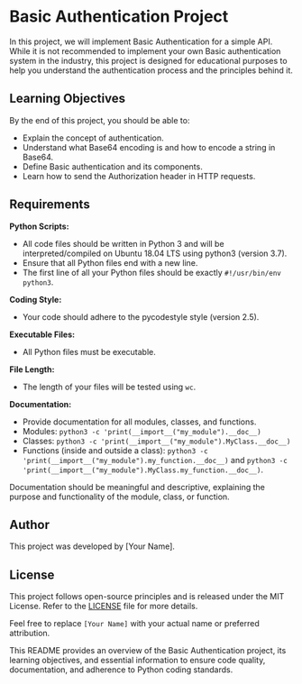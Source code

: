 # Basic Authentication Project

In this project, we will implement Basic Authentication for a simple API. While it is not recommended to implement your own Basic authentication system in the industry, this project is designed for educational purposes to help you understand the authentication process and the principles behind it.

## Learning Objectives

By the end of this project, you should be able to:

- Explain the concept of authentication.
- Understand what Base64 encoding is and how to encode a string in Base64.
- Define Basic authentication and its components.
- Learn how to send the Authorization header in HTTP requests.

## Requirements

**Python Scripts:**

- All code files should be written in Python 3 and will be interpreted/compiled on Ubuntu 18.04 LTS using python3 (version 3.7).
- Ensure that all Python files end with a new line.
- The first line of all your Python files should be exactly `#!/usr/bin/env python3`.

**Coding Style:**

- Your code should adhere to the pycodestyle style (version 2.5).

**Executable Files:**

- All Python files must be executable.

**File Length:**

- The length of your files will be tested using `wc`.

**Documentation:**

- Provide documentation for all modules, classes, and functions.
- Modules: `python3 -c 'print(__import__("my_module").__doc__)`
- Classes: `python3 -c 'print(__import__("my_module").MyClass.__doc__)`
- Functions (inside and outside a class): `python3 -c 'print(__import__("my_module").my_function.__doc__)` and `python3 -c 'print(__import__("my_module").MyClass.my_function.__doc__)`.

Documentation should be meaningful and descriptive, explaining the purpose and functionality of the module, class, or function.

## Author

This project was developed by [Your Name].

## License

This project follows open-source principles and is released under the MIT License. Refer to the [LICENSE](LICENSE) file for more details.

Feel free to replace `[Your Name]` with your actual name or preferred attribution.

This README provides an overview of the Basic Authentication project, its learning objectives, and essential information to ensure code quality, documentation, and adherence to Python coding standards.

